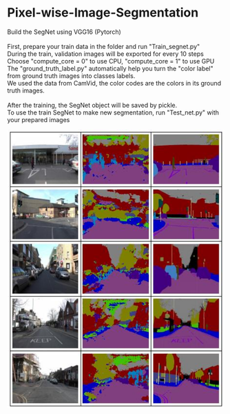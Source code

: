 # Pixel-wise-Image-Segmentation
Build the SegNet using VGG16 (Pytorch) <br>
<br>
First, prepare your train data in the folder and run "Train_segnet.py" <br>
During the train, validation images will be exported for every 10 steps <br>
Choose "compute_core = 0" to use CPU, "compute_core = 1" to use GPU <br>
The "ground_truth_label.py" automatically help you turn the "color label" from ground truth images into classes labels. <br>
We used the data from CamVid, the color codes are the colors in its ground truth images.<br>
<br>
After the training, the SegNet object will be saved by pickle. <br>
To use the train SegNet to make new segmentation, run "Test_net.py" with your prepared images<br>

![alt text](https://github.com/LinusCheng/Pixel-wise-Image-Segmentation/blob/master/Results.PNG)

